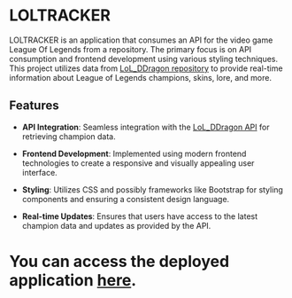 # LOLTRACKER

LOLTRACKER is an application that consumes an API for the video game League Of Legends from a repository. The primary focus is on API consumption and frontend development using various styling techniques. This project utilizes data from [LoL_DDragon repository](https://github.com/InFinity54/LoL_DDragon) to provide real-time information about League of Legends champions, skins, lore, and more.

## Features

- **API Integration**: Seamless integration with the [LoL_DDragon API](https://github.com/InFinity54/LoL_DDragon) for retrieving champion data.
  
- **Frontend Development**: Implemented using modern frontend technologies to create a responsive and visually appealing user interface.

- **Styling**: Utilizes CSS and possibly frameworks like Bootstrap for styling components and ensuring a consistent design language.

- **Real-time Updates**: Ensures that users have access to the latest champion data and updates as provided by the API.

# You can access the deployed application [here](https://drmcodes-lolapp.vercel.app/).

